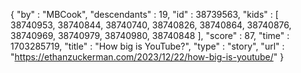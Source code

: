 {
  "by" : "MBCook",
  "descendants" : 19,
  "id" : 38739563,
  "kids" : [ 38740953, 38740844, 38740740, 38740826, 38740864, 38740876, 38740969, 38740979, 38740980, 38740848 ],
  "score" : 87,
  "time" : 1703285719,
  "title" : "How big is YouTube?",
  "type" : "story",
  "url" : "https://ethanzuckerman.com/2023/12/22/how-big-is-youtube/"
}
